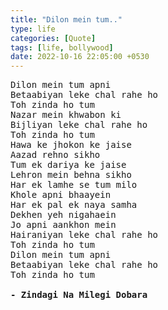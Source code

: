 ```yaml
---
title: "Dilon mein tum.."
type: life
categories: [Quote]
tags: [life, bollywood]
date: 2022-10-16 22:05:00 +0530
---
```


<pre>
Dilon mein tum apni
Betaabiyan leke chal rahe ho
Toh zinda ho tum
Nazar mein khwabon ki
Bijliyan leke chal rahe ho
Toh zinda ho tum
Hawa ke jhokon ke jaise
Aazad rehno sikho
Tum ek dariya ke jaise
Lehron mein behna sikho
Har ek lamhe se tum milo
Khole apni bhaayein
Har ek pal ek naya samha
Dekhen yeh nigahaein
Jo apni aankhon mein
Hairaniyan leke chal rahe ho
Toh zinda ho tum
Dilon mein tum apni
Betaabiyan leke chal rahe ho
Toh zinda ho tum

<b>- Zindagi Na Milegi Dobara</b>
</pre>